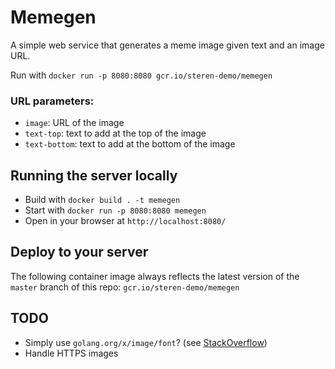 # Memegen

A simple web service that generates a meme image given text and an image URL. 

Run with `docker run -p 8080:8080 gcr.io/steren-demo/memegen`

### URL parameters:

* `image`: URL of the image
* `text-top`:  text to add at the top of the image
* `text-bottom`:  text to add at the bottom of the image

## Running the server locally

* Build with `docker build . -t memegen`
* Start with `docker run -p 8080:8080 memegen`
* Open in your browser at `http://localhost:8080/`

## Deploy to your server

The following container image always reflects the latest version of the `master` branch of this repo: `gcr.io/steren-demo/memegen`

## TODO

* Simply use `golang.org/x/image/font`? (see [StackOverflow](https://stackoverflow.com/questions/38299930/how-to-add-a-simple-text-label-to-an-image-in-go))
* Handle HTTPS images
